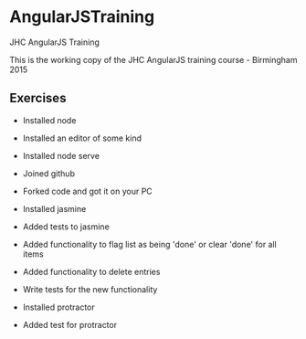 # AngularJSTraining
JHC AngularJS Training

This is the working copy of the JHC AngularJS training course - Birmingham 2015

## Exercises

* Installed node
* Installed an editor of some kind
* Installed node serve
* Joined github
* Forked code and got it on your PC
* Installed jasmine
* Added tests to jasmine
* Added functionality to flag list as being 'done' or clear 'done' for all items

* Added functionality to delete entries
* Write tests for the new functionality
* Installed protractor
* Added test for protractor
